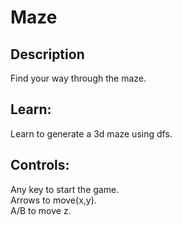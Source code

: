 # Maze

## Description
Find your way through the maze.

## Learn:
Learn to generate a 3d maze using dfs.

## Controls:
Any key to start the game.<br>
Arrows to move(x,y).<br>
A/B to move z.<br>